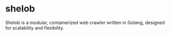 # shelob
Shelob is a modular, containerized web crawler written in Golang, designed for scalability and flexibility.
